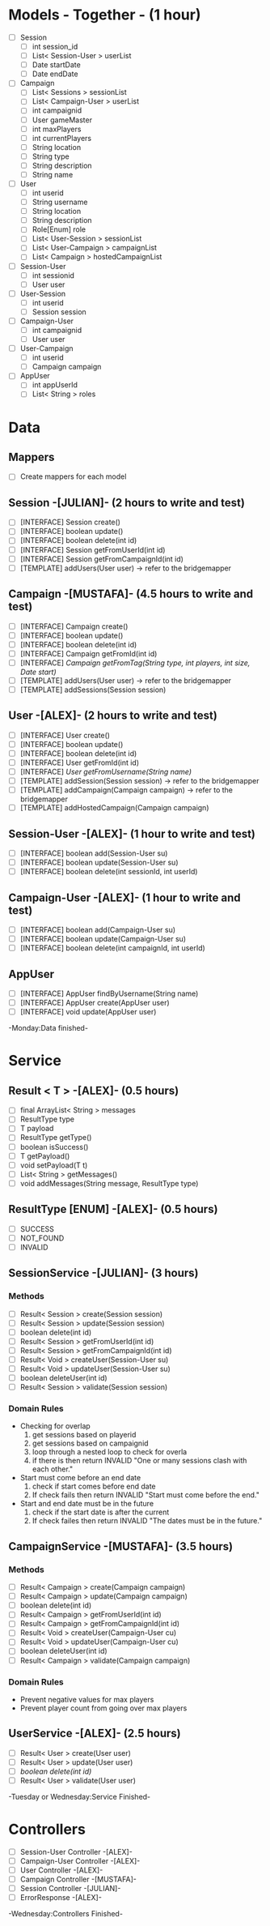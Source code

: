 # Models - Together - (1 hour)
- [ ] Session
    - [ ] int session_id
    - [ ] List< Session-User > userList
    - [ ] Date startDate
    - [ ] Date endDate
- [ ] Campaign
    - [ ] List< Sessions > sessionList
    - [ ] List< Campaign-User > userList
    - [ ] int campaignid
    - [ ] User gameMaster
    - [ ] int maxPlayers
    - [ ] int currentPlayers
    - [ ] String location
    - [ ] String type
    - [ ] String description
    - [ ] String name
- [ ] User
    - [ ] int userid
    - [ ] String username
    - [ ] String location
    - [ ] String description
    - [ ] Role[Enum] role
    - [ ] List< User-Session > sessionList
    - [ ] List< User-Campaign > campaignList
    - [ ] List< Campaign > hostedCampaignList
- [ ] Session-User
    - [ ] int sessionid
    - [ ] User user
- [ ] User-Session
    - [ ] int userid
    - [ ] Session session
- [ ] Campaign-User
    - [ ] int campaignid
    - [ ] User user
- [ ] User-Campaign
    - [ ] int userid
    - [ ] Campaign campaign
- [ ] AppUser
    - [ ] int appUserId
    - [ ] List< String > roles

# Data
## Mappers
- [ ] Create mappers for each model
## Session -[JULIAN]- (2 hours to write and test)
- [ ] [INTERFACE] Session create()
- [ ] [INTERFACE] boolean update()
- [ ] [INTERFACE] boolean delete(int id)
- [ ] [INTERFACE] Session getFromUserId(int id)
- [ ] [INTERFACE] Session getFromCampaignId(int id)
- [ ] [TEMPLATE] addUsers(User user) -> refer to the bridgemapper
## Campaign -[MUSTAFA]- (4.5 hours to write and test)
- [ ] [INTERFACE] Campaign create()
- [ ] [INTERFACE] boolean update()
- [ ] [INTERFACE] boolean delete(int id)
- [ ] [INTERFACE] Campaign getFromId(int id)
- [ ] [INTERFACE] *Campaign getFromTag(String type, int players, int size, Date start)*
- [ ] [TEMPLATE] addUsers(User user) -> refer to the bridgemapper
- [ ] [TEMPLATE] addSessions(Session session)
## User -[ALEX]- (2 hours to write and test)
- [ ] [INTERFACE] User create()
- [ ] [INTERFACE] boolean update()
- [ ] [INTERFACE] boolean delete(int id)
- [ ] [INTERFACE] User getFromId(int id)
- [ ] [INTERFACE] *User getFromUsername(String name)*
- [ ] [TEMPLATE] addSession(Session session) -> refer to the bridgemapper
- [ ] [TEMPLATE] addCampaign(Campaign campaign) -> refer to the bridgemapper
- [ ] [TEMPLATE] addHostedCampaign(Campaign campaign)
## Session-User -[ALEX]- (1 hour to write and test)
- [ ] [INTERFACE] boolean add(Session-User su)
- [ ] [INTERFACE] boolean update(Session-User su)
- [ ] [INTERFACE] boolean delete(int sessionId, int userId)
## Campaign-User -[ALEX]- (1 hour to write and test)
- [ ] [INTERFACE] boolean add(Campaign-User su)
- [ ] [INTERFACE] boolean update(Campaign-User su)
- [ ] [INTERFACE] boolean delete(int campaignId, int userId)
## AppUser
- [ ] [INTERFACE] AppUser findByUsername(String name)
- [ ] [INTERFACE] AppUser create(AppUser user)
- [ ] [INTERFACE] void update(AppUser user)

-Monday:Data finished-

# Service
## Result < T > -[ALEX]- (0.5 hours)
- [ ] final ArrayList< String > messages
- [ ] ResultType type
- [ ] T payload
- [ ] ResultType getType()
- [ ] boolean isSuccess()
- [ ] T getPayload()
- [ ] void setPayload(T t)
- [ ] List< String > getMessages()
- [ ] void addMessages(String message, ResultType type)
## ResultType [ENUM] -[ALEX]- (0.5 hours)
- [ ] SUCCESS
- [ ] NOT_FOUND
- [ ] INVALID
## SessionService -[JULIAN]- (3 hours)
### Methods
- [ ] Result< Session > create(Session session)
- [ ] Result< Session > update(Session session)
- [ ] boolean delete(int id)
- [ ] Result< Session > getFromUserId(int id)
- [ ] Result< Session > getFromCampaignId(int id)
- [ ] Result< Void > createUser(Session-User su)
- [ ] Result< Void > updateUser(Session-User su)
- [ ] boolean deleteUser(int id)
- [ ] Result< Session > validate(Session session)
### Domain Rules
- Checking for overlap
    1. get sessions based on playerid
    2. get sessions based on campaignid
    3. loop through a nested loop to check for overla
    4. if there is then return INVALID "One or many sessions clash with each other."
- Start must come before an end date
    1. check if start comes before end date
    2. If check fails then return INVALID "Start must come before the end."
- Start and end date must be in the future
    1. check if the start date is after the current
    2. If check failes then return INVALID "The dates must be in the future."
## CampaignService -[MUSTAFA]- (3.5 hours)
### Methods
- [ ] Result< Campaign > create(Campaign campaign)
- [ ] Result< Campaign > update(Campaign campaign)
- [ ] boolean delete(int id)
- [ ] Result< Campaign > getFromUserId(int id)
- [ ] Result< Campaign > getFromCampaignId(int id)
- [ ] Result< Void > createUser(Campaign-User cu)
- [ ] Result< Void > updateUser(Campaign-User cu)
- [ ] boolean deleteUser(int id)
- [ ] Result< Campaign > validate(Campaign campaign)
### Domain Rules
- Prevent negative values for max players
- Prevent player count from going over max players
## UserService -[ALEX]- (2.5 hours)
- [ ] Result< User > create(User user)
- [ ] Result< User > update(User user)
- [ ] *boolean delete(int id)*
- [ ] Result< User > validate(User user)

-Tuesday or Wednesday:Service Finished-

# Controllers
- [ ] Session-User Controller -[ALEX]-
- [ ] Campaign-User Controller -[ALEX]-
- [ ] User Controller -[ALEX]-
- [ ] Campaign Controller -[MUSTAFA]-
- [ ] Session Controller -[JULIAN]-
- [ ] ErrorResponse -[ALEX]-

-Wednesday:Controllers Finished-